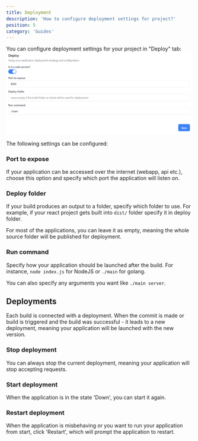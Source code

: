 ```yaml
---
title: Deployment
description: 'How to configure deployment settings for project?'
position: 5
category: 'Guides'
---
```


You can configure deployment settings for your project in "Deploy" tab:
![Deploy](/images/guides/deploy.png)

The following settings can be configured:

### Port to expose
If your application can be accessed over the internet (webapp, api etc.), choose this option and specify which port the application will listen on.

### Deploy folder
If your build produces an output to a folder, specify which folder to use. For example, if your react project gets built into ```dist/``` folder specify it in deploy folder.

For most of the applications, you can leave it as empty, meaning the whole source folder will be published for deployment.

### Run command
Specify how your application should be launched after the build. For instance, ```node index.js``` for NodeJS or ```./main``` for golang.

You can also specify any arguments you want like ```./main server```.

## Deployments
Each build is connected with a deployment. When the commit is made or build is triggered and the build was successful - it leads to a new deployment, meaning your application will be launched with the new version.

### Stop deployment
You can always stop the current deployment, meaning your application will stop accepting requests. 

### Start deployment
When the application is in the state 'Down', you can start it again.

### Restart deployment
When the application is misbehaving or you want to run your application from start, click 'Restart', which will prompt the application to restart.